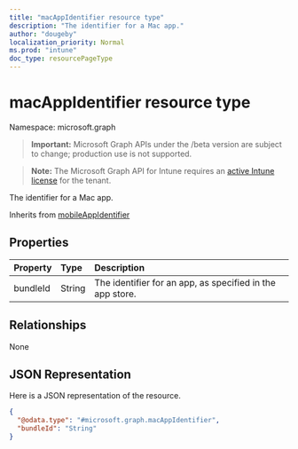 ```yaml
---
title: "macAppIdentifier resource type"
description: "The identifier for a Mac app."
author: "dougeby"
localization_priority: Normal
ms.prod: "intune"
doc_type: resourcePageType
---
```


# macAppIdentifier resource type

Namespace: microsoft.graph

> **Important:** Microsoft Graph APIs under the /beta version are subject to change; production use is not supported.

> **Note:** The Microsoft Graph API for Intune requires an [active Intune license](https://go.microsoft.com/fwlink/?linkid=839381) for the tenant.

The identifier for a Mac app.


Inherits from [mobileAppIdentifier](../resources/intune-mam-mobileappidentifier.md)

## Properties
|Property|Type|Description|
|:---|:---|:---|
|bundleId|String|The identifier for an app, as specified in the app store.|

## Relationships
None

## JSON Representation
Here is a JSON representation of the resource.
<!-- {
  "blockType": "resource",
  "@odata.type": "microsoft.graph.macAppIdentifier"
}
-->
``` json
{
  "@odata.type": "#microsoft.graph.macAppIdentifier",
  "bundleId": "String"
}
```



